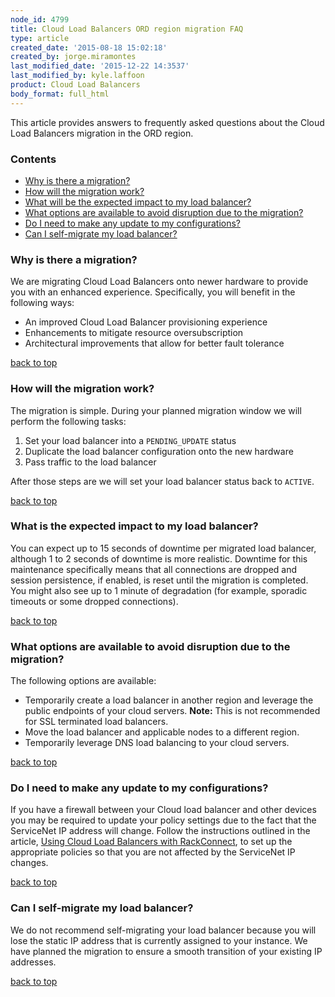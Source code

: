 ```yaml
---
node_id: 4799
title: Cloud Load Balancers ORD region migration FAQ
type: article
created_date: '2015-08-18 15:02:18'
created_by: jorge.miramontes
last_modified_date: '2015-12-22 14:3537'
last_modified_by: kyle.laffoon
product: Cloud Load Balancers
body_format: full_html
---
```


This article provides answers to frequently asked questions about the
Cloud Load Balancers migration in the ORD region.

### Contents

-   [Why is there a migration?](#why)
-   [How will the migration work?](#how)
-   [What will be the expected impact to my load balancer?](#imp)
-   [What options are available to avoid disruption due to the
    migration?](#work)
-   [Do I need to make any update to my configurations?](#firewall)
-   [Can I self-migrate my load balancer?](#self)

### Why is there a migration?

We are migrating Cloud Load Balancers onto newer hardware to provide you
with an enhanced experience. Specifically, you will benefit in the
following ways:

-   An improved Cloud Load Balancer provisioning experience
-   Enhancements to mitigate resource oversubscription
-   Architectural improvements that allow for better fault tolerance

[back to top](#top)

### How will the migration work?

The migration is simple. During your planned migration window we will
perform the following tasks:

1.  Set your load balancer into a `PENDING_UPDATE` status
2.  Duplicate the load balancer configuration onto the new hardware
3.  Pass traffic to the load balancer

After those steps are we will set your load balancer status back to
`ACTIVE`.

[back to top](#top)

### What is the expected impact to my load balancer?

You can expect up to 15 seconds of downtime per migrated load balancer,
although 1 to 2 seconds of downtime is more realistic. Downtime for this
maintenance specifically means that all connections are dropped and
session persistence, if enabled, is reset until the migration is
completed. You might also see up to 1 minute of degradation (for
example, sporadic timeouts or some dropped connections).

[back to top](#top)

### What options are available to avoid disruption due to the migration?

The following options are available:

-   Temporarily create a load balancer in another region and leverage
    the public endpoints of your cloud servers. **Note:** This is not
    recommended for SSL terminated load balancers.
-   Move the load balancer and applicable nodes to a different region.
-   Temporarily leverage DNS load balancing to your cloud servers.

[back to top](#top)

### Do I need to make any update to my configurations?

If you have a firewall between your Cloud load balancer and other
devices you may be required to update your policy settings due to the
fact that the ServiceNet IP address will change. Follow the instructions
outlined in the article, [Using Cloud Load Balancers with
RackConnect](http://www.rackspace.com/knowledge_center/article/using-cloud-load-balancers-with-rackconnect),
to set up the appropriate policies so that you are not affected by the
ServiceNet IP changes.

[back to top](#top)

### Can I self-migrate my load balancer?

We do not recommend self-migrating your load balancer because you will
lose the static IP address that is currently assigned to your instance.
We have planned the migration to ensure a smooth transition of your
existing IP addresses.

[back to top](#top)

 

